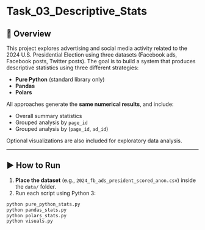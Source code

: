 # Task_03_Descriptive_Stats

## 🧠 Overview

This project explores advertising and social media activity related to the 2024 U.S. Presidential Election using three datasets (Facebook ads, Facebook posts, Twitter posts). The goal is to build a system that produces descriptive statistics using three different strategies:

- **Pure Python** (standard library only)
- **Pandas**
- **Polars**

All approaches generate the **same numerical results**, and include:
- Overall summary statistics
- Grouped analysis by `page_id`
- Grouped analysis by (`page_id`, `ad_id`)

Optional visualizations are also included for exploratory data analysis.

---

## ▶️ How to Run

1. **Place the dataset** (e.g., `2024_fb_ads_president_scored_anon.csv`) inside the `data/` folder.
2. Run each script using Python 3:

```bash
python pure_python_stats.py
python pandas_stats.py
python polars_stats.py
python visuals.py
